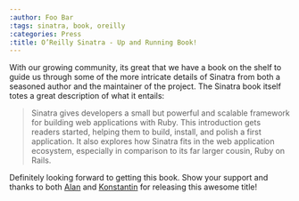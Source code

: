 ```yaml
---
:author: Foo Bar
:tags: sinatra, book, oreilly
:categories: Press
:title: O’Reilly Sinatra - Up and Running Book!
---
```


With our growing community, its great that we have a book on the shelf to guide us through some of the more intricate
details of Sinatra from both a seasoned author and the maintainer of the project. The Sinatra book itself totes a great
description of what it entails:


> Sinatra gives developers a small but powerful and scalable framework
> for building web applications with
> Ruby. This introduction gets readers started, helping them to build,
> install, and polish a first application.
> It also explores how Sinatra fits in the web application ecosystem,
> especially in comparison to its far larger
> cousin, Ruby on Rails.


Definitely looking forward to getting this book. Show your support and thanks to both
[Alan](https://twitter.com/Anachronistic) and [Konstantin](https://twitter.com/konstantinhaase) for releasing this
awesome title!

